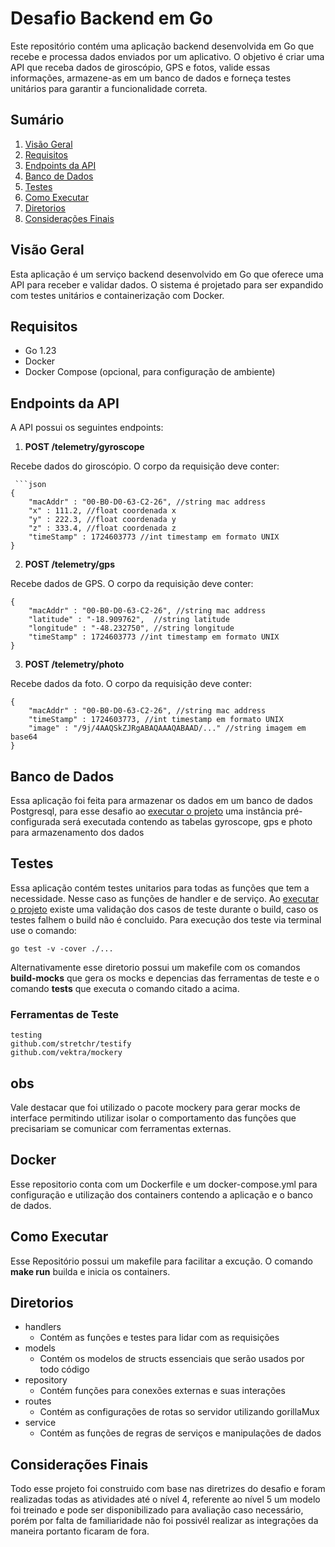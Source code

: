 # Desafio Backend em Go

Este repositório contém uma aplicação backend desenvolvida em Go que recebe e processa dados enviados por um aplicativo. O objetivo é criar uma API que receba dados de giroscópio, GPS e fotos, valide essas informações, armazene-as em um banco de dados e forneça testes unitários para garantir a funcionalidade correta.

## Sumário
1. [Visão Geral](#visão-geral)
2. [Requisitos](#requisitos)
3. [Endpoints da API](#endpoints-da-api)
4. [Banco de Dados](#banco-de-dados)
5. [Testes](#testes)
6. [Como Executar](#como-executar)
8. [Diretorios](#diretorios)
7. [Considerações Finais](#considerações-finais)


## Visão Geral

Esta aplicação é um serviço backend desenvolvido em Go que oferece uma API para receber e validar dados. O sistema é projetado para ser expandido com testes unitários e containerização com Docker.

## Requisitos
- Go 1.23
- Docker
- Docker Compose (opcional, para configuração de ambiente)

## Endpoints da API

A API possui os seguintes endpoints:

1. **POST /telemetry/gyroscope**

Recebe dados do giroscópio. O corpo da requisição deve conter:

     ```json
    {
        "macAddr" : "00-B0-D0-63-C2-26", //string mac address
        "x" : 111.2, //float coordenada x
        "y" : 222.3, //float coordenada y
        "z" : 333.4, //float coordenada z
        "timeStamp" : 1724603773 //int timestamp em formato UNIX
    }

2. **POST /telemetry/gps**

Recebe dados de GPS. O corpo da requisição deve conter:

    {
        "macAddr" : "00-B0-D0-63-C2-26", //string mac address
        "latitude" : "-18.909762",  //string latitude
        "longitude" : "-48.232750", //string longitude
        "timeStamp" : 1724603773 //int timestamp em formato UNIX
    }

3. **POST /telemetry/photo**

Recebe dados da foto. O corpo da requisição deve conter:

    {
        "macAddr" : "00-B0-D0-63-C2-26", //string mac address
        "timeStamp" : 1724603773, //int timestamp em formato UNIX
        "image" : "/9j/4AAQSkZJRgABAQAAAQABAAD/..." //string imagem em base64
    }

## Banco de Dados

Essa aplicação foi feita para armazenar os dados em um banco de dados Postgresql, para esse desafio ao [executar o projeto](#como-executar) uma instância pré-configurada será executada contendo as tabelas gyroscope, gps e photo para armazenamento dos dados

## Testes

Essa aplicação contém testes unitarios para todas as funções que tem a necessidade. Nesse caso as funções de handler e de serviço. Ao [executar o projeto](#como-executar) existe uma validação dos casos de teste durante o build, caso os testes falhem o build não é concluido.
Para execução dos teste via terminal use o comando: 
                                                
    go test -v -cover ./...

Alternativamente esse diretorio possui um makefile com os comandos **build-mocks** que gera os mocks e depencias das ferramentas de teste e o comando **tests** que executa o comando citado a acima.

### Ferramentas de Teste

    testing
    github.com/stretchr/testify
    github.com/vektra/mockery

## obs
Vale destacar que foi utilizado o pacote mockery para gerar mocks de interface permitindo utilizar isolar o comportamento das funções que precisariam se comunicar com ferramentas externas.

## Docker

Esse repositorio conta com um Dockerfile e um docker-compose.yml para configuração e utilização dos containers contendo a aplicação e o banco de dados.

## Como Executar

Esse Repositório possui um makefile para facilitar a excução.
O comando **make run** builda e inicia os containers.

## Diretorios

- handlers
    - Contém as funções e testes para lidar com as requisições
- models
    - Contém os modelos de structs essenciais que serão usados por todo código
- repository
    - Contém funções para conexões externas e suas interações
- routes
    - Contém as configurações de rotas so servidor utilizando gorillaMux
- service
    -   Contém as funções de regras de serviços e manipulações de dados

## Considerações Finais
Todo esse projeto foi construido com base nas diretrizes do desafio e foram realizadas todas as atividades até o nível 4, referente ao nível 5 um modelo foi treinado e pode ser disponibilizado para avaliação caso necessário, porém por falta de familiaridade não foi possivél realizar as integrações da maneira portanto ficaram de fora.